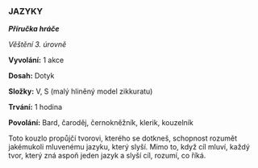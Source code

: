 ### JAZYKY

***Příručka hráče***

*Věštění 3. úrovně*

**Vyvolání:** 1 akce

**Dosah:** Dotyk

**Složky:** V, S (malý hliněný model zikkuratu)

**Trvání:** 1 hodina

**Povolání:** Bard, čaroděj, černokněžník, klerik, kouzelník

Toto kouzlo propůjčí tvorovi, kterého se dotkneš, schopnost rozumět jakémukoli mluvenému jazyku, který slyší. Mimo to, když cíl mluví, každý tvor, který zná aspoň jeden jazyk a slyší cíl, rozumí, co říká.